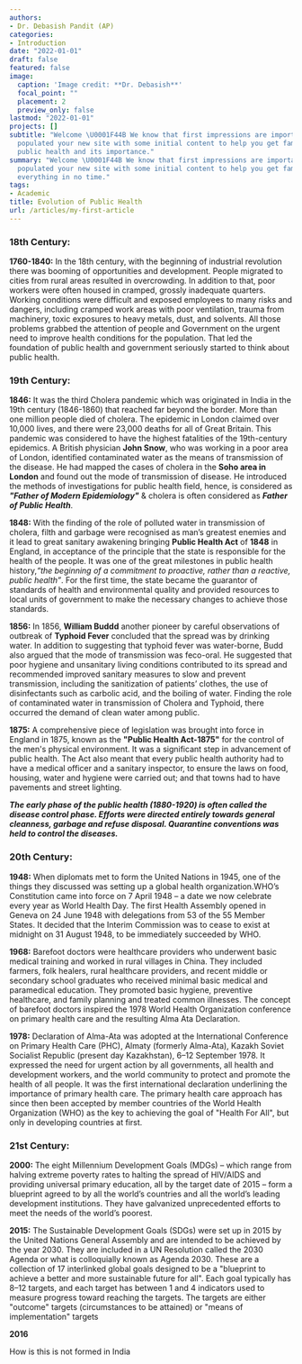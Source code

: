 ```yaml
---
authors:
- Dr. Debasish Pandit (AP)
categories:
- Introduction
date: "2022-01-01"
draft: false
featured: false
image:
  caption: 'Image credit: **Dr. Debasish**'
  focal_point: ""
  placement: 2
  preview_only: false
lastmod: "2022-01-01"
projects: []
subtitle: "Welcome \U0001F44B We know that first impressions are important, so we've
  populated your new site with some initial content to help you get familiar with
  public health and its importance."
summary: "Welcome \U0001F44B We know that first impressions are important, so we've
  populated your new site with some initial content to help you get familiar with
  everything in no time."
tags:
- Academic
title: Evolution of Public Health
url: /articles/my-first-article
---
```




### 18th Century: 

**1760-1840:** In the 18th century, with the beginning of industrial revolution there was  booming of opportunities and development. People migrated to cities from rural areas resulted in overcrowding. In addition to that, poor workers were often housed in cramped, grossly inadequate quarters. Working conditions were difficult and exposed employees to many risks and dangers, including cramped work areas with poor ventilation, trauma from machinery, toxic exposures to heavy metals, dust, and solvents. All those problems grabbed the attention of people and Government on the urgent need to improve health conditions for the population. That led the foundation of public health and government seriously started to think about public health. 

### 19th Century: 

**1846:** It was the third Cholera pandemic which was originated in India in the 19th century (1846-1860) that reached far beyond the border. More than one million people died of cholera. The epidemic in London claimed over 10,000 lives, and there were 23,000 deaths for all of Great Britain. This pandemic was considered to have the highest fatalities of the 19th-century epidemics. A British physician **John Snow**, who was working in a poor area of London, identified contaminated water as the means of transmission of the disease.  He had mapped the cases of cholera in the **Soho area in London** and found out the mode of transmission of disease. He introduced the methods of investigations for public health field, hence, is considered as  ***"Father of Modern Epidemiology"*** & cholera is often considered as ***Father of Public Health***. 

**1848:** With the finding of the role of polluted water in transmission of cholera, filth and garbage were recognised as man’s greatest enemies and it lead to great sanitary awakening bringing **Public Health Act** of **1848** in England, in acceptance of the principle that the state is responsible for the health of the people. It was one of the great milestones in public health history,*“the beginning of a commitment to proactive, rather than a reactive, public health”*. For the first time, the state became the guarantor of standards of health and environmental quality and provided resources to local units of government to make the necessary changes to achieve those standards.

**1856:** In 1856, **William Buddd** another pioneer by careful observations of outbreak of **Typhoid Fever** concluded that the spread was by drinking water. In addition to suggesting that typhoid fever was water-borne, Budd also argued that the mode of transmission was feco-oral. He suggested that poor hygiene and unsanitary living conditions contributed to its spread and recommended improved sanitary measures to slow and prevent transmission, including the sanitization of patients’ clothes, the use of disinfectants such as carbolic acid, and the boiling of water. Finding the role of contaminated water in transmission of Cholera and Typhoid, there occurred the demand of clean water among public. 

**1875:** A comprehensive piece of legislation was brought into force in England in 1875, known as the **"Public Health Act-1875"** for the control of the men's physical environment. It was a significant step in advancement of public health. The Act also meant that every public health authority had to have a medical officer and a sanitary inspector, to ensure the laws on food, housing, water and hygiene were carried out; and that towns had to have pavements and street lighting.

***The early phase of the public health (1880-1920) is often called the disease control phase. Efforts were directed entirely towards general cleanness, garbage and refuse disposal.  Quarantine conventions was held to control the diseases.***

### 20th Century: 

**1948:** When diplomats met to form the United Nations in 1945, one of the things they discussed was setting up a global health organization.WHO’s Constitution came into force on 7 April 1948 – a date we now celebrate every year as World Health Day. The first Health Assembly opened in Geneva on 24 June 1948 with delegations from 53 of the 55 Member States. It decided that the Interim Commission was to cease to exist at midnight on 31 August 1948, to be immediately succeeded by WHO.


**1968:** Barefoot doctors  were healthcare providers who underwent basic medical training and worked in rural villages in China. They included farmers, folk healers, rural healthcare providers, and recent middle or secondary school graduates who received minimal basic medical and paramedical education. They promoted basic hygiene, preventive healthcare, and family planning and treated common illnesses. The concept of  barefoot doctors inspired the 1978 World Health Organization conference on primary health care and the resulting Alma Ata Declaration.

**1978:** Declaration of Alma-Ata was adopted at the International Conference on Primary Health Care (PHC), Almaty (formerly Alma-Ata), Kazakh Soviet Socialist Republic (present day Kazakhstan), 6–12 September 1978. It expressed the need for urgent action by all governments, all health and development workers, and the world community to protect and promote the health of all people. It was the first international declaration underlining the importance of primary health care. The primary health care approach has since then been accepted by member countries of the World Health Organization (WHO) as the key to achieving the goal of "Health For All", but only in developing countries at first.

### 21st Century: 

**2000:** The eight Millennium Development Goals (MDGs) – which range from halving extreme poverty rates to halting the spread of HIV/AIDS and providing universal primary education, all by the target date of 2015 – form a blueprint agreed to by all the world’s countries and all the world’s leading development institutions. They have galvanized unprecedented efforts to meet the needs of the world’s poorest.

**2015:** The  Sustainable Development Goals (SDGs) were set up in 2015 by the United Nations General Assembly and are intended to be achieved by the year 2030. They are included in a UN Resolution called the 2030 Agenda or what is colloquially known as Agenda 2030. These are a collection of 17 interlinked global goals designed to be a "blueprint to achieve a better and more sustainable future for all". Each goal typically has 8–12 targets, and each target has between 1 and 4 indicators used to measure progress toward reaching the targets. The targets are either "outcome" targets (circumstances to be attained) or "means of implementation" targets

**2016** 

How is this is not formed in India 


